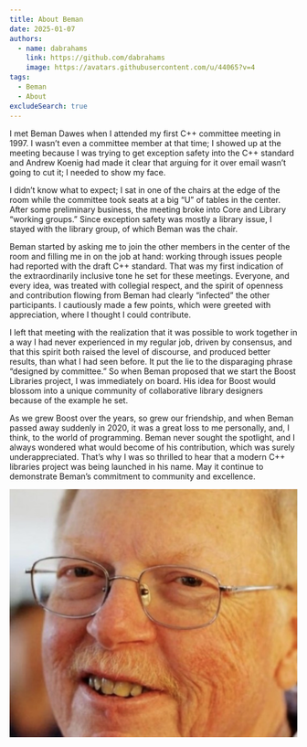 ```yaml
---
title: About Beman
date: 2025-01-07
authors:
  - name: dabrahams
    link: https://github.com/dabrahams
    image: https://avatars.githubusercontent.com/u/44065?v=4
tags:
  - Beman
  - About
excludeSearch: true
---
```


I met Beman Dawes when I attended my first C++ committee meeting in 1997. I wasn’t even a committee member at that time; I showed up at the meeting because I was trying to get exception safety into the C++ standard and Andrew Koenig had made it clear that arguing for it over email wasn’t going to cut it; I needed to show my face.

I didn’t know what to expect; I sat in one of the chairs at the edge of the room while the committee took seats at a big “U” of tables in the center. After some preliminary business, the meeting broke into Core and Library “working groups.” Since exception safety was mostly a library issue, I stayed with the library group, of which Beman was the chair.

Beman started by asking me to join the other members in the center of the room and filling me in on the job at hand: working through issues people had reported with the draft C++ standard. That was my first indication of the extraordinarily inclusive tone he set for these meetings. Everyone, and every idea, was treated with collegial respect, and the spirit of openness and contribution flowing from Beman had clearly “infected” the other participants. I cautiously made a few points, which were greeted with appreciation, where I thought I could contribute.

I left that meeting with the realization that it was possible to work together in a way I had never experienced in my regular job, driven by consensus, and that this spirit both raised the level of discourse, and produced better results, than what I had seen before. It put the lie to the disparaging phrase “designed by committee.” So when Beman proposed that we start the Boost Libraries project, I was immediately on board. His idea for Boost would blossom into a unique community of collaborative library designers because of the example he set.

As we grew Boost over the years, so grew our friendship, and when Beman passed away suddenly in 2020, it was a great loss to me personally, and, I think, to the world of programming. Beman never sought the spotlight, and I always wondered what would become of his contribution, which was surely underappreciated. That’s why I was so thrilled to hear that a modern C++ libraries project was being launched in his name. May it continue to demonstrate Beman’s commitment to community and excellence.

![Beman](./beman.png)
